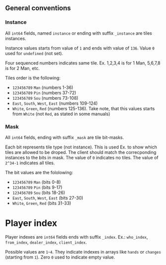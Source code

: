 ## General conventions


### Instance
All `int64` fields, named `instance` or ending with suffix `_instance` are tiles instances.

Instance values starts from value of `1` and ends with value of
`136`. Value `0` used for `undefined` (not set).

Four sequenced numbers indicates same tile. Ex. 1,2,3,4 is for 1 Man, 5,6,7,8 is for 2 Man, etc.

Tiles order is the following:

- `123456789` `Man` (numbers 1-36)
- `123456789` `Pin` (numbers 37-72)
- `123456789` `Sou` (numbers 73-108)
- `East`, `South`, `West`, `East` (numbers 109-124)
- `White`, `Green`, `Red` (numbers 125-136). Take note, that this values starts from `White` (not `Red`, as stated in some manuals)

### Mask
All `int64` fields, ending with suffix `_mask` are tile bit-masks.

Each bit represents tile type (not instance). This is used Ex. to show which tiles are allowed to be droped.
The client should match the correcponding instances to the bits in mask. The value of `0` indicates no tiles. The value of `2^34-1` indicates all tiles.

The bit values are the fololowing:

- `123456789` `Man` (bits 0-8)
- `123456789` `Pin` (bits 9-17)
- `123456789` `Sou` (bits 18-26)
- `East`, `South`, `West`, `East` (bits 27-30)
- `White`, `Green`, `Red` (bits 31-33)

# Player index

Player indexes are `int64` fields ends with suffix `_index`.
Ex.: `who_index`, `from_index`, `dealer_index`, `client_index`.

Possible values are `1`-`4`.
They indicate indexes in arrays like `hands` or `changes` (starting from `1`).
Zero `0` used to indicate empty value.